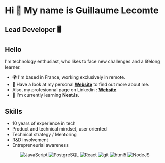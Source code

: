 Hi 👋 My name is Guillaume Lecomte
==============================
Lead Developer 🖥️
--------------------------------------

## Hello

I'm technology enthusiast, who likes to face new challenges and a lifelong learner.
* 🌍 I'm based in France, working exclusively in remote.
* 🔭 Have a look at my personal [**Website**](https://guillaume-lecomte.fr) to find out more about me.
* Also, my profesionnal page on Linkedin : [**Website**](https://www.linkedin.com/in/guillaumelecomtefr)
* 🧠 I'm currently learning **NestJs**.

## Skills

* 10 years of experience in tech
* Product and technical mindset, user oriented
* Technical strategy / Mentoring
* R&D involvement
* Entrepreneurial awareness

<p align="center">  
  <img alt="JavaScript" src="https://img.shields.io/badge/-JavaScript-F7DF1E?style=flat-square&logo=JavaScript&logoColor=white" />
  <img alt="PostgreSQL" src="https://img.shields.io/badge/-PostgreSQL-336791?style=flat-square&logo=PostgreSQL&logoColor=white" />
  <img alt="React" src="https://img.shields.io/badge/-React-45b8d8?style=flat-square&logo=react&logoColor=white" />
  <img alt="git" src="https://img.shields.io/badge/-Git-F05032?style=flat-square&logo=git&logoColor=white" />
  <img alt="html5" src="https://img.shields.io/badge/-HTML5-E34F26?style=flat-square&logo=html5&logoColor=white" />
  <img alt="NodeJS" src="https://img.shields.io/badge/-NodeJS-43853d?style=flat-square&logo=Node.js&logoColor=white" />
</p>
